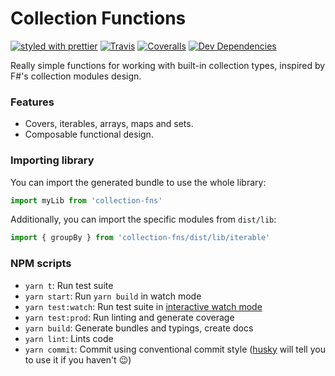 # Collection Functions

[![styled with prettier](https://img.shields.io/badge/styled_with-prettier-ff69b4.svg)](https://github.com/prettier/prettier)
[![Travis](https://img.shields.io/travis/danielrbradley/collection-fns.svg)](https://travis-ci.org/danielrbradley/collection-fns)
[![Coveralls](https://img.shields.io/coveralls/danielrbradley/collection-fns.svg)](https://coveralls.io/github/danielrbradley/collection-fns)
[![Dev Dependencies](https://david-dm.org/danielrbradley/collection-fns/dev-status.svg)](https://david-dm.org/danielrbradley/collection-fns?type=dev)

Really simple functions for working with built-in collection types, inspired by F#'s collection modules design.

### Features

- Covers, iterables, arrays, maps and sets.
- Composable functional design.

### Importing library

You can import the generated bundle to use the whole library:

```javascript
import myLib from 'collection-fns'
```

Additionally, you can import the specific modules from `dist/lib`:

```javascript
import { groupBy } from 'collection-fns/dist/lib/iterable'
```

### NPM scripts

 - `yarn t`: Run test suite
 - `yarn start`: Run `yarn build` in watch mode
 - `yarn test:watch`: Run test suite in [interactive watch mode](http://facebook.github.io/jest/docs/cli.html#watch)
 - `yarn test:prod`: Run linting and generate coverage
 - `yarn build`: Generate bundles and typings, create docs
 - `yarn lint`: Lints code
 - `yarn commit`: Commit using conventional commit style ([husky](https://github.com/typicode/husky) will tell you to use it if you haven't :wink:)

